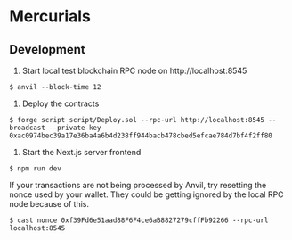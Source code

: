 # Mercurials

## Development
1. Start local test blockchain RPC node on http://localhost:8545 
  ```
  $ anvil --block-time 12
  ```
1. Deploy the contracts
  ```
  $ forge script script/Deploy.sol --rpc-url http://localhost:8545 --broadcast --private-key 0xac0974bec39a17e36ba4a6b4d238ff944bacb478cbed5efcae784d7bf4f2ff80
  ```
1. Start the Next.js server frontend
  ```
  $ npm run dev

  ```
If your transactions are not being processed by Anvil, try resetting the nonce used by your wallet.  They could be getting ignored by the local RPC node because of this.

```
$ cast nonce 0xf39Fd6e51aad88F6F4ce6aB8827279cffFb92266 --rpc-url localhost:8545
```
